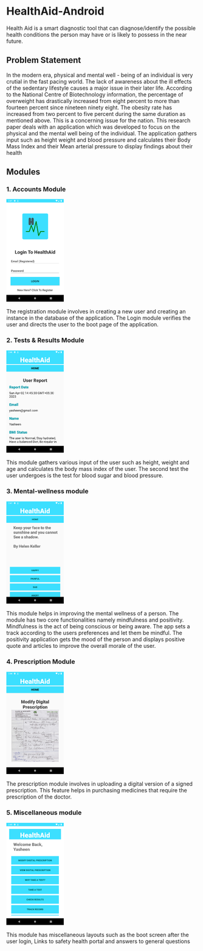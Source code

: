 # HealthAid-Android

Health Aid is a smart diagnostic tool that can diagnose/identify the possible health conditions the person may have or is likely to possess in the near future.

## Problem Statement

In the modern era, physical and mental well - being of an individual is very crutial
in the fast pacing world. The lack of awareness about the ill effects of the
sedentary lifestyle causes a major issue in their later life. According to the National
Centre of Biotechnology information, the percentage of overweight has drastically
increased from eight percent to more than fourteen percent since nineteen ninety
eight. The obesity rate has increased from two percent to five percent during the
same duration as mentioned above. This is a concerning issue for the nation. This
research paper deals with an application which was developed to focus on the
physical and the mental well being of the individual. The application gathers input
such as height weight and blood pressure and calculates their Body Mass Index and
their Mean arterial pressure to display findings about their health

## Modules

### 1. Accounts Module

<img src="./Assets/C1.png" alt="drawing" width="30%"/>

The registration module involves in
creating a new user and creating an
instance in the database of the
application. The Login module verifies
the user and directs the user to the
boot page of the application.

### 2. Tests & Results Module

<img src="./Assets/C9.png" alt="drawing" width="30%"/>

This module gathers various input of
the user such as height, weight and
age and calculates the body mass
index of the user. The second test the
user undergoes is the test for blood
sugar and blood pressure.

### 3. Mental-wellness module

<img src="./Assets/C12.png" alt="drawing" width="30%"/>

This module helps in improving the mental wellness of
a person. The module has two core functionalities
namely mindfulness and positivity. Mindfulness is the
act of being conscious or being aware. The app sets a
track according to the users preferences and let them
be mindful. The positivity application gets the mood
of the person and displays positive quote and articles
to improve the overall morale of the user.

### 4. Prescription Module

<img src="./Assets/C5.png" alt="drawing" width="30%"/>

The prescription module involves in
uploading a digital version of a signed
prescription. This feature helps in
purchasing medicines that require the
prescription of the doctor.

### 5. Miscellaneous module

<img src="./Assets/C3.png" alt="drawing" width="30%"/>

This module has miscellaneous layouts
such as the boot screen after the user
login, Links to safety health portal and
answers to general questions
